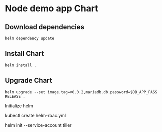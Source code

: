 # Node demo app Chart

## Download dependencies
```
helm dependency update
```

## Install Chart
```
helm install .
```

## Upgrade Chart
```
helm upgrade --set image.tag=v0.0.2,mariadb.db.password=$DB_APP_PASS RELEASE .
```
Initialize helm

kubectl create helm-rbac.yml

helm init --service-account tiller

